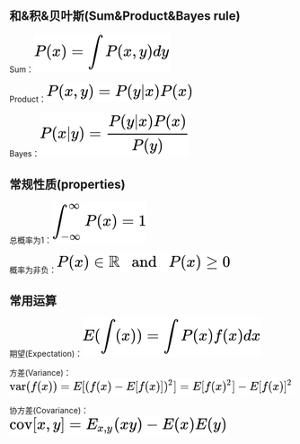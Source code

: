 ## 和&积&贝叶斯(Sum&Product&Bayes rule)

Sum：![](./../img/78952e79a4e62dd3972d5ac8cd6437c3.svg)

Product：![](./../img/892af06a4a0f739821b44a5620a860f8.svg)

Bayes：![](./../img/67661610ab83f9480fae67baa9a94e1d.svg)



## 常规性质(properties)

总概率为1：![](./../img/ecedeeeb185d5f9abeab1bcac52f84a2.svg)

概率为非负：![](./../img/a6aa966669180feaeb865e9a43cfa021.svg)



## 常用运算

期望(Expectation)：![](./../img/cf598112764bc6ce836ca31edb26a7fd.svg)

方差(Variance)：![](./../img/d1f58736f937159731261d8a4fb5b0d5.svg)

协方差(Covariance)：![](./../img/15e9288ac10849d4e58176f1f296e448.svg)
